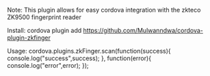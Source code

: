 Note: This plugin allows for easy cordova integration with the zkteco ZK9500 fingerprint reader

Install:
cordova plugin add https://github.com/Mulwanndwa/cordova-plugin-zkfinger

Usage:
cordova.plugins.zkFinger.scan(function(success){
    console.log("success",success);
}, function(error){
    console.log("error",error);
});

